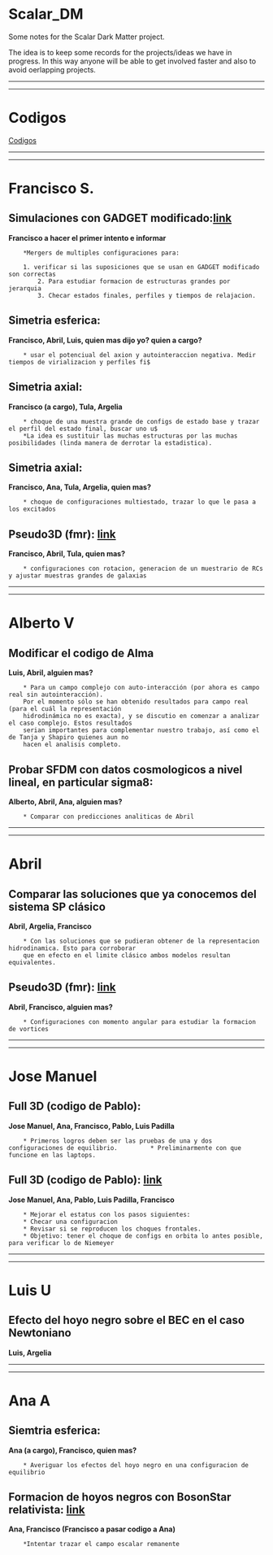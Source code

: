 # Scalar_DM

Some notes for the Scalar Dark Matter project.

The idea is to keep some records for the projects/ideas we have
in progress. In this way anyone will be able to get involved faster
and also to avoid oerlapping projects. 

----
----

# Codigos
[Codigos](https://github.com/Mini-Taller/Mini-Taller-2017.github.io/blob/master/index.md)

----
----

# Francisco S.

## Simulaciones con GADGET modificado:[link](https://www.google.com)
**Francisco a hacer el primer intento e informar**
	
	 	*Mergers de multiples configuraciones para:
		
      	1. verificar si las suposiciones que se usan en GADGET modificado son correctas
        	2. Para estudiar formacion de estructuras grandes por jerarquia
        	3. Checar estados finales, perfiles y tiempos de relajacion.
        	
        	
## Simetria esferica:
**Francisco, Abril, Luis, quien mas dijo yo? quien a cargo?**
 
		* usar el potenciual del axion y autointeraccion negativa. Medir tiempos de virializacion y perfiles fi$
         
         
         
## Simetria axial:
**Francisco (a cargo), Tula, Argelia**
 
		* choque de una muestra grande de configs de estado base y trazar el perfil del estado final, buscar uno u$
		*La idea es sustituir las muchas estructuras por las muchas posibilidades (linda manera de derrotar la estadistica).
		

## Simetria axial: 
**Francisco, Ana, Tula, Argelia, quien mas?**
		
		* choque de configuraciones multiestado, trazar lo que le pasa a los excitados
        

## Pseudo3D (fmr): [link](https://www.google.com)
**Francisco, Abril, Tula, quien mas?**

		* configuraciones con rotacion, generacion de un muestrario de RCs y ajustar muestras grandes de galaxias 
			
------		
------			         
         
# Alberto V         
             	

## Modificar el codigo de Alma 
**Luis, Abril, alguien mas?**

		* Para un campo complejo con auto-interacción (por ahora es campo real sin autointeracción). 
		Por el momento sólo se han obtenido resultados para campo real (para el cuál la representación 
		hidrodinámica no es exacta), y se discutio en comenzar a analizar el caso complejo. Estos resultados 
		serian importantes para complementar nuestro trabajo, así como el de Tanja y Shapiro quienes aun no 
		hacen el analisis completo.

## Probar SFDM con datos cosmologicos a nivel lineal, en particular sigma8:
**Alberto, Abril, Ana, alguien mas?**

		* Comparar con predicciones analiticas de Abril

-----
-----

# Abril		

## Comparar las soluciones que ya conocemos del sistema SP clásico
**Abril, Argelia, Francisco**
		
		* Con las soluciones que se pudieran obtener de la representacion hidrodinamica. Esto para corroborar 
		que en efecto en el limite clásico ambos modelos resultan equivalentes.
      
      
## Pseudo3D (fmr): [link](https://www.google.com)
**Abril, Francisco, alguien mas?**
	
		* Configuraciones con momento angular para estudiar la formacion de vortices 

----
----

# Jose Manuel


## Full 3D (codigo de Pablo): 
**Jose Manuel, Ana, Francisco, Pablo, Luis Padilla**
        
        * Primeros logros deben ser las pruebas de una y dos configuraciones de equilibrio. 		* Preliminarmente con que funcione en las laptops.

## Full 3D (codigo de Pablo): [link](https://www.google.com)
**Jose Manuel, Ana, Pablo, Luis Padilla, Francisco**

        * Mejorar el estatus con los pasos siguientes:
        * Checar una configuracion
        * Revisar si se reproducen los choques frontales.
        * Objetivo: tener el choque de configs en orbita lo antes posible, para verificar lo de Niemeyer

----
----

# Luis U

## Efecto del hoyo negro sobre el BEC en el caso Newtoniano
**Luis, Argelia**

----
----
# Ana A

## Siemtria esferica: 
**Ana (a cargo), Francisco, quien mas?**

		* Averiguar los efectos del hoyo negro en una configuracion de equilibrio
        

 		

## Formacion de hoyos negros con BosonStar relativista: [link](https://www.google.com)
**Ana, Francisco (Francisco a pasar codigo a Ana)**

        *Intentar trazar el campo escalar remanente
        
        